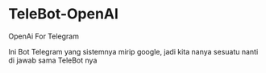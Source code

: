 # TeleBot-OpenAI
OpenAi For Telegram

Ini Bot Telegram yang sistemnya mirip google, jadi kita nanya sesuatu nanti di jawab sama TeleBot nya
